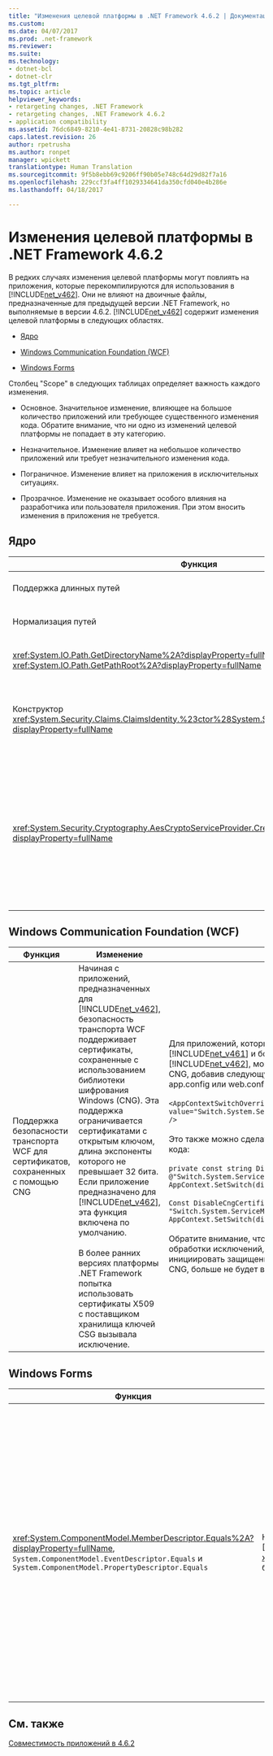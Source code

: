 ```yaml
---
title: "Изменения целевой платформы в .NET Framework 4.6.2 | Документация Майкрософт"
ms.custom: 
ms.date: 04/07/2017
ms.prod: .net-framework
ms.reviewer: 
ms.suite: 
ms.technology:
- dotnet-bcl
- dotnet-clr
ms.tgt_pltfrm: 
ms.topic: article
helpviewer_keywords:
- retargeting changes, .NET Framework
- retargeting changes, .NET Framework 4.6.2
- application compatibility
ms.assetid: 76dc6849-8210-4e41-8731-20828c98b282
caps.latest.revision: 26
author: rpetrusha
ms.author: ronpet
manager: wpickett
translationtype: Human Translation
ms.sourcegitcommit: 9f5b8ebb69c9206ff90b05e748c64d29d82f7a16
ms.openlocfilehash: 229ccf3fa4ff1029334641da350cfd040e4b286e
ms.lasthandoff: 04/18/2017

---
```

# <a name="retargeting-changes-in-the-net-framework-462"></a>Изменения целевой платформы в .NET Framework 4.6.2
В редких случаях изменения целевой платформы могут повлиять на приложения, которые перекомпилируются для использования в [!INCLUDE[net_v462](../../../includes/net-v462-md.md)]. Они не влияют на двоичные файлы, предназначенные для предыдущей версии .NET Framework, но выполняемые в версии 4.6.2. [!INCLUDE[net_v462](../../../includes/net-v462-md.md)] содержит изменения целевой платформы в следующих областях.  
  
-   [Ядро](#Core)  
  
-   [Windows Communication Foundation (WCF)](#WCF)  
  
-   [Windows Forms](#WinForms)  
  
 Столбец "Scope" в следующих таблицах определяет важность каждого изменения.  
  
-   Основное. Значительное изменение, влияющее на большое количество приложений или требующее существенного изменения кода. Обратите внимание, что ни одно из изменений целевой платформы не попадает в эту категорию.  
  
-   Незначительное. Изменение влияет на небольшое количество приложений или требует незначительного изменения кода.  
  
-   Пограничное. Изменение влияет на приложения в исключительных ситуациях.  
  
-   Прозрачное. Изменение не оказывает особого влияния на разработчика или пользователя приложения. При этом вносить изменения в приложения не требуется.  
  
<a name="Core"></a>   
## <a name="core"></a>Ядро  
  
|Функция|Изменение|Последствия|Область|  
|-------------|------------|------------|-----------|  
|Поддержка длинных путей|Начиная с приложений, предназначенных для [!INCLUDE[net_v462](../../../includes/net-v462-md.md)], поддерживаются длинные пути (длиной до 32 тысячи символов), а ограничение в 260 символов (или `MAX_PATH`) на длину пути устранено.|Для приложений, предназначенных для [!INCLUDE[net_v462](../../../includes/net-v462-md.md)], пути кода, которые ранее вызвали исключение <xref:System.IO.PathTooLongException>, могут больше не выдавать исключения. Дополнительные сведения см. в разделе [Устранение рисков: поддержка длинных путей](~/docs/framework/migration-guide/mitigation-long-path-support.md).|Дополнительный номер|  
|Нормализация путей|Начиная с приложений, ориентированных на [!INCLUDE[net_v462](../../../includes/net-v462-md.md)], был изменен способ нормализации путей, чтобы переложить эту задачу на операционную систему и обеспечить более удобный доступ к путям на устройствах DOS.|Изменения позволяют получить доступ к путям устройств, которые ранее не поддерживались. Дополнительные сведения см. в разделе [Устранение рисков. Нормализация путей](~/docs/framework/migration-guide/mitigation-path-normalization.md).|Дополнительный номер|  
|<xref:System.IO.Path.GetDirectoryName%2A?displayProperty=fullName> и <xref:System.IO.Path.GetPathRoot%2A?displayProperty=fullName>|Начиная с приложений, ориентированных на [!INCLUDE[net_v462](../../../includes/net-v462-md.md)], выполнен ряд изменений для поддержки ранее не поддерживаемых путей (с точки зрения и длины, и формата). В частности, усовершенствованы проверки правильности синтаксиса разделителя диска (двоеточия).|Эти изменения блокируют некоторые пути URI, которые ранее поддерживались этими двумя методами. Дополнительные сведения см. в разделе [Устранение рисков. Проверки двоеточий в путях](~/docs/framework/migration-guide/mitigation-path-colon-checks.md).|Пограничный случай|  
|Конструктор <xref:System.Security.Claims.ClaimsIdentity.%23ctor%28System.Security.Principal.IIdentity%29?displayProperty=fullName>|Начиная с [!INCLUDE[net_v462](../../../includes/net-v462-md.md)] свойство <xref:System.Security.Claims.ClaimsIdentity.Actor%2A>, создаваемое вызовом метода <xref:System.Security.Claims.ClaimsIdentity.%23ctor%28System.Security.Principal.IIdentity%29?displayProperty=fullName>, представляет собой новый экземпляр <xref:System.Security.Claims.ClaimsIdentity>. В предыдущих версиях платформы .NET Framework свойство <xref:System.Security.Claims.ClaimsIdentity.Actor%2A> было существующей ссылкой.|В некоторых случаях сравнение свойства <xref:System.Security.Claims.ClaimsIdentity.Actor%2A?displayProperty=fullName> со свойством <xref:System.Security.Claims.ClaimsIdentity.Actor%2A?displayProperty=fullName> интерфейса <xref:System.Security.Principal.IIdentity> конструктора возвращало разные результаты.<br /><br /> Дополнительные сведения см. в разделе [Устранение рисков. Конструктор ClaimsIdentity](~/docs/framework/migration-guide/mitigation-claimsidentity-constructor.md).|Пограничный случай|  
|<xref:System.Security.Cryptography.AesCryptoServiceProvider.CreateDecryptor%2A?displayProperty=fullName>|Начиная с приложений, предназначенных для [!INCLUDE[net_v462](../../../includes/net-v462-md.md)], дешифратор <xref:System.Security.Cryptography.AesCryptoServiceProvider> обеспечивает повторно используемое преобразование.   После вызова <xref:System.Security.Cryptography.ICryptoTransform.TransformFinalBlock%2A> преобразование инициализируется заново и может повторно использоваться.<br /><br /> Для приложений, предназначенных для более ранних версий платформы .NET Framework, попытка повторного использования дешифратора при вызове <xref:System.Security.Cryptography.ICryptoTransform.TransformBlock%2A> после вызова <xref:System.Security.Cryptography.ICryptoTransform.TransformFinalBlock%2A> вызывает исключение <xref:System.Security.Cryptography.CryptographicException> или выдает поврежденные данные.|Воздействие должно быть минимальным, так как это ожидаемое поведение.<br /><br /> В приложениях, которые зависят от прежнего поведения, можно отказаться от его изменения, добавив следующий параметр конфигурации в раздел [\<runtime>](~/docs/framework/configure-apps/file-schema/runtime/runtime-element.md) файла конфигурации приложения:<br /><br /> `<runtime>    <AppContextSwitchOverrides value="Switch.System.Security.Cryptography.AesCryptoServiceProvider.DontCorrectlyResetDecryptor=true"/> </runtime>`<br /><br /> Кроме того, это поведение можно включить для приложений, предназначенных для предыдущих версий .NET Framework, но работающих под управлением [!INCLUDE[net_v462](../../../includes/net-v462-md.md)] или более поздних версий. Для этого добавьте в раздел [\<runtime>](~/docs/framework/configure-apps/file-schema/runtime/runtime-element.md) файла конфигурации приложения следующий параметр:<br /><br /> `<runtime>    <AppContextSwitchOverrides value="Switch.System.Security.Cryptography.AesCryptoServiceProvider.DontCorrectlyResetDecryptor=false"/> </runtime>`|Дополнительный номер|  
  
<a name="WCF"></a>   
## <a name="windows-communication-foundation-wcf"></a>Windows Communication Foundation (WCF)  
  
|Функция|Изменение|Последствия|Область|  
|-------------|------------|------------|-----------|  
|Поддержка безопасности транспорта WCF для сертификатов, сохраненных с помощью CNG|Начиная с приложений, предназначенных для [!INCLUDE[net_v462](../../../includes/net-v462-md.md)], безопасность транспорта WCF поддерживает сертификаты, сохраненные с использованием библиотеки шифрования Windows (CNG). Эта поддержка ограничивается сертификатами с открытым ключом, длина экспоненты которого не превышает 32 бита. Если приложение предназначено для [!INCLUDE[net_v462](../../../includes/net-v462-md.md)], эта функция включена по умолчанию.<br /><br /> В более ранних версиях платформы .NET Framework попытка использовать сертификаты X509 с поставщиком хранилища ключей CSG вызывала исключение.|Для приложений, которые предназначены для [!INCLUDE[net_v461](../../../includes/net-v461-md.md)] и более ранних версий, но работают в [!INCLUDE[net_v462](../../../includes/net-v462-md.md)], можно включить поддержку сертификатов CNG, добавив следующую строку в раздел runtime файла app.config или web.config.<br /><br /> `<AppContextSwitchOverrides     value="Switch.System.ServiceModel.DisableCngCertificates=false" />`<br /><br /> Это также можно сделать программно с помощью следующего кода:<br /><br /> `private const string DisableCngCertificates = @"Switch.System.ServiceModel.DisableCngCertificate"; AppContext.SetSwitch(disableCngCertificates, false);`<br /><br /> `Const DisableCngCertificates As String = "Switch.System.ServiceModel.DisableCngCertificates" AppContext.SetSwitch(disableCngCertificates, False)`<br /><br /> Обратите внимание, что из-за этого изменения любой код обработки исключений, который зависит от неудачной попытки инициировать защищенное взаимодействие с сертификатом CNG, больше не будет выполняться.|Дополнительный номер|  
  
<a name="WinForms"></a>   
## <a name="windows-forms"></a>Windows Forms  
  
|Функция|Изменение|Последствия|Область|  
|-------------|------------|------------|-----------|  
|<xref:System.ComponentModel.MemberDescriptor.Equals%2A?displayProperty=fullName>, `System.ComponentModel.EventDescriptor.Equals` и `System.ComponentModel.PropertyDescriptor.Equals`|Начиная с приложений, предназначенных для [!INCLUDE[net_v462](../../../includes/net-v462-md.md)], реализация метода <xref:System.ComponentModel.MemberDescriptor.Equals%2A> базового класса изменилась.|Так как проверка на равенство теперь выдает ожидаемый результат, это изменение не должно оказывать существенное влияние.<br /><br /> Но в приложениях, предназначенных для [!INCLUDE[net_v462](../../../includes/net-v462-md.md)] и зависящих от прежнего поведения, можно отказаться от этого изменения. Аналогично, для приложений, которые предназначены для более ранних версий платформы .NET Framework, но выполняются в [!INCLUDE[net_v462](../../../includes/net-v462-md.md)], это изменение можно включить. Дополнительные сведения см. в разделе [Устранение рисков. MemberDescriptor.Equals ](~/docs/framework/migration-guide/mitigation-memberdescriptor-equals.md).|Пограничный случай|  
  
## <a name="see-also"></a>См. также  
 [Совместимость приложений в 4.6.2](~/docs/framework/migration-guide/application-compatibility-in-the-net-framework-4-6-2.md)
